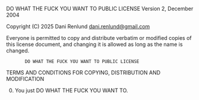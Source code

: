 DO WHAT THE FUCK YOU WANT TO PUBLIC LICENSE
                   Version 2, December 2004
 
Copyright (C) 2025 Dani Renlund <dani.renlund@gmail.com>

Everyone is permitted to copy and distribute verbatim or modified
copies of this license document, and changing it is allowed as long
as the name is changed.
 
           DO WHAT THE FUCK YOU WANT TO PUBLIC LICENSE
  TERMS AND CONDITIONS FOR COPYING, DISTRIBUTION AND MODIFICATION

 0. You just DO WHAT THE FUCK YOU WANT TO.
